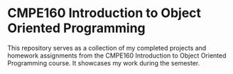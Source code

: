 <h1> CMPE160 Introduction to Object Oriented Programming </h1>
<p>This repository serves as a collection of my completed projects and homework assignments from the CMPE160 Introduction to Object Oriented Programming course. It showcases my work during the semester.</p>
